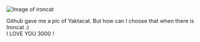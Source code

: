 ![Image of ironcat](https://octodex.github.com/images/ironcat.jpg)

Github gave me a pic of Yaktacat.
But how can I choose that when there is Ironcat :)    
I LOVE YOU 3000 !
